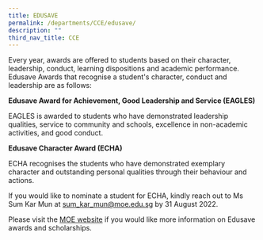 ```yaml
---
title: EDUSAVE
permalink: /departments/CCE/edusave/
description: ""
third_nav_title: CCE
---
```

Every year, awards are offered to students based on their character, leadership, conduct, learning dispositions and academic performance. Edusave Awards that recognise a student's character, conduct and leadership are as follows:

  

**Edusave Award for Achievement, Good Leadership and Service (EAGLES)**

EAGLES is awarded to students who have demonstrated leadership qualities, service to community and schools, excellence in non-academic activities, and good conduct.

  

**Edusave Character Award (ECHA)**

ECHA recognises the students who have demonstrated exemplary character and outstanding personal qualities through their behaviour and actions. 

  

If you would like to nominate a student for ECHA, kindly reach out to Ms Sum Kar Mun at [sum\_kar\_mun@moe.edu.sg](mailto:sum_kar_mun@moe.edu.sg) by 31 August 2022. 

  

Please visit the [MOE website](https://www.moe.gov.sg/financial-matters/awards-scholarships/edusave-awards#:~:text=Edusave%20Character%20Award,Primary%204%20to%206%3A%20%24350) if you would like more information on Edusave awards and scholarships.